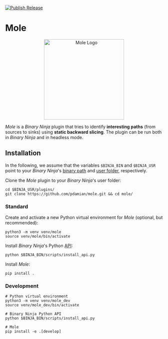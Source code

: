 [![Publish Release](https://github.com/pdamian/mole/actions/workflows/release.yml/badge.svg)](https://github.com/pdamian/mole/actions/workflows/release.yml)
# Mole

<p align="center">
  <img src="https://drive.google.com/uc?export=view&id=1oToYEJyJOJtT9fgl7Pm4DuVloZGod5MO" style="width: 256px; max-width: 100%; height: auto" alt="Mole Logo"/>
</p>

*Mole* is a *Binary Ninja* plugin that tries to identify **interesting paths** (from sources to
sinks) using **static backward slicing**. The plugin can be run both in *Binary Ninja* and in
headless mode.
## Installation
In the following, we assume that the variables `$BINJA_BIN` and `$BINJA_USR` point to your
*Binary Ninja*'s [binary path](https://docs.binary.ninja/guide/index.html#binary-path) and
[user folder](https://docs.binary.ninja/guide/index.html#user-folder), respectively.

Clone the *Mole* plugin to your *Binary Ninja*'s user folder:
```shell
cd $BINJA_USR/plugins/
git clone https://github.com/pdamian/mole.git && cd mole/
```
### Standard
Create and activate a new Python virtual environment for *Mole* (optional, but recommended):
```shell
python3 -m venv venv/mole
source venv/mole/bin/activate
```

Install *Binary Ninja*'s Python [API](https://docs.binary.ninja/dev/batch.html#install-the-api):
```shell
python $BINJA_BIN/scripts/install_api.py
```

Install *Mole*:
```shell
pip install .
```
### Development
```shell
# Python virtual environment
python3 -m venv venv/mole_dev
source venv/mole_dev/bin/activate

# Binary Ninja Python API
python $BINJA_BIN/scripts/install_api.py

# Mole
pip install -e .[develop]
```
